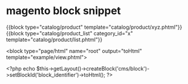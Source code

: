 # magento block snippet

\{{block type="catalog/product" template="catalog/product/xyz.phtml"}}
{{block  type="catalog/product_list" category_id="x"  template="catalog/product/list.phtml"}}

 \<block type="page/html" name="root" output="toHtml" template="example/view.phtml">
 
 
\<?php echo $this->getLayout()->createBlock('cms/block')->setBlockId('block_identifier')->toHtml(); 
?> 
